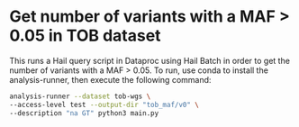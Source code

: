 # Get number of variants with a MAF > 0.05 in TOB dataset

This runs a Hail query script in Dataproc using Hail Batch in order to get the number of variants with a MAF > 0.05. To run, use conda to install the analysis-runner, then execute the following command:

```sh
analysis-runner --dataset tob-wgs \
--access-level test --output-dir "tob_maf/v0" \
--description "na GT" python3 main.py
```
